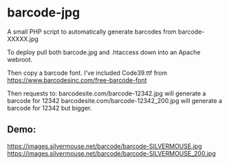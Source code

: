 # barcode-jpg
A small PHP script to automatically generate barcodes from barcode-XXXXX.jpg

To deploy pull both barcode.jpg and .htaccess down into an Apache webroot.

Then copy a barcode font. I've included Code39.ttf from https://www.barcodesinc.com/free-barcode-font

Then requests to:
barcodesite.com/barcode-12342.jpg will generate a barcode for 12342
barcodesite.com/barcode-12342_200.jpg will generate a barcode for 12342 but bigger.

## Demo:
https://images.silvermouse.net/barcode/barcode-SILVERMOUSE.jpg  
https://images.silvermouse.net/barcode/barcode-SILVERMOUSE_200.jpg
